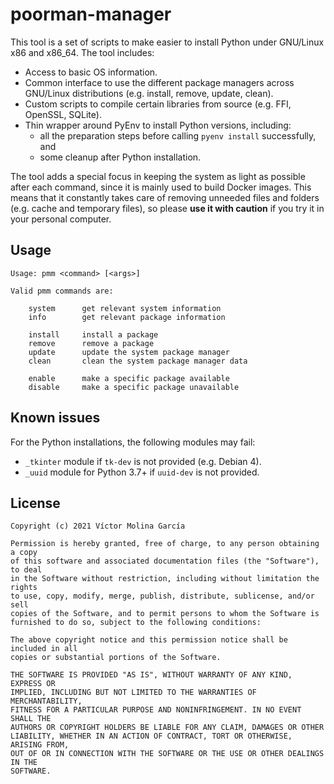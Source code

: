 # poorman-manager

This tool is a set of scripts to make easier to install Python under GNU/Linux
x86 and x86_64. The tool includes:
* Access to basic OS information.
* Common interface to use the different package managers across GNU/Linux
  distributions (e.g. install, remove, update, clean).
* Custom scripts to compile certain libraries from source (e.g. FFI, OpenSSL,
  SQLite).
* Thin wrapper around PyEnv to install Python versions, including:
  * all the preparation steps before calling `pyenv install` successfully, and
  * some cleanup after Python installation.

The tool adds a special focus in keeping the system as light as possible after
each command, since it is mainly used to build Docker images. This means that
it constantly takes care of removing unneeded files and folders (e.g. cache
and temporary files), so please **use it with caution** if you try it in your
personal computer.

## Usage

```
Usage: pmm <command> [<args>]

Valid pmm commands are:

    system      get relevant system information
    info        get relevant package information

    install     install a package
    remove      remove a package
    update      update the system package manager
    clean       clean the system package manager data

    enable      make a specific package available
    disable     make a specific package unavailable
```

## Known issues

For the Python installations, the following modules may fail:
* `_tkinter` module if `tk-dev` is not provided (e.g. Debian 4).
* `_uuid` module for Python 3.7+ if `uuid-dev` is not provided.

## License

```
Copyright (c) 2021 Víctor Molina García

Permission is hereby granted, free of charge, to any person obtaining a copy
of this software and associated documentation files (the "Software"), to deal
in the Software without restriction, including without limitation the rights
to use, copy, modify, merge, publish, distribute, sublicense, and/or sell
copies of the Software, and to permit persons to whom the Software is
furnished to do so, subject to the following conditions:

The above copyright notice and this permission notice shall be included in all
copies or substantial portions of the Software.

THE SOFTWARE IS PROVIDED "AS IS", WITHOUT WARRANTY OF ANY KIND, EXPRESS OR
IMPLIED, INCLUDING BUT NOT LIMITED TO THE WARRANTIES OF MERCHANTABILITY,
FITNESS FOR A PARTICULAR PURPOSE AND NONINFRINGEMENT. IN NO EVENT SHALL THE
AUTHORS OR COPYRIGHT HOLDERS BE LIABLE FOR ANY CLAIM, DAMAGES OR OTHER
LIABILITY, WHETHER IN AN ACTION OF CONTRACT, TORT OR OTHERWISE, ARISING FROM,
OUT OF OR IN CONNECTION WITH THE SOFTWARE OR THE USE OR OTHER DEALINGS IN THE
SOFTWARE.
```
